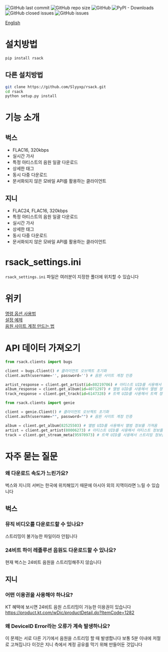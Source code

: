 ![GitHub last commit](https://img.shields.io/github/last-commit/Slyyxp/rsack) ![GitHub repo size](https://img.shields.io/github/repo-size/Slyyxp/rsack) ![GitHub](https://img.shields.io/github/license/Slyyxp/rsack) ![PyPI - Downloads](https://img.shields.io/pypi/dm/rsack) ![GitHub closed issues](https://img.shields.io/github/issues-closed-raw/Slyyxp/rsack) ![GitHub issues](https://img.shields.io/github/issues-raw/Slyyxp/rsack)

[English](https://github.com/Slyyxp/rsack/blob/master/README.en.md)

# 설치방법
```bash
pip install rsack
```

## 다른 설치방법
```bash
git clone https://github.com/Slyyxp/rsack.git
cd rsack
python setup.py install
```

# 기능 소개
## 벅스
- FLAC16, 320kbps
- 실시간 가사
- 특정 아티스트의 음원 일괄 다운로드
- 상세한 태그
- 동시 다중 다운로드
- 문서화되지 않은 모바일 API를 활용하는 클라이언트

## 지니
- FLAC24, FLAC16, 320kbps
- 특정 아티스트의 음원 일괄 다운로드
- 실시간 가사
- 상세한 태그
- 동시 다중 다운로드
- 문서화되지 않은 모바일 API를 활용하는 클라이언트

# rsack_settings.ini
`rsack_settings.ini` 파일은 여러분이 지정한 폴더에 위치할 수 있습니다

# 위키
[명령 옵션 사용법](https://github.com/Slyyxp/rsack/wiki/Command-Usage)  
[설정 예제](https://github.com/Slyyxp/rsack/wiki/Configuration)  
[음원 사이트 계정 만드는 법](https://github.com/Slyyxp/rsack/wiki/Account-Creation)  

# API 데이터 가져오기
```python
from rsack.clients import bugs

client = bugs.Client() # 클라이언트 오브젝트 초기화
client.auth(username='', password='') # 음원 사이트 계정 인증

artist_response = client.get_artist(id=80219706) # 아티스트 UID를 사용해서 아티스트 정보를 가져옴
album_response = client.get_album(id=4071297) # 앨범 UID를 사용해서 앨범 정보를 가져옴
track_response = client.get_track(id=6147328) # 트랙 UID를 사용해서 트랙 정보를 가져옴
```
```python
from rsack.clients import genie

client = genie.Client() # 클라이언트 오브젝트 초기화
client.auth(username="", password="") # 음원 사이트 계정 인증

album = client.get_album(82525503) # 앨범 UID를 사용해서 앨범 정보를 가져옴
artist = client.get_artist(80006273) # 아티스트 UID를 사용해서 아티스트 정보를 가져옴
track = client.get_stream_meta(95970973) # 트랙 UID를 사용해서 스트리밍 정보를 가져옴
```
# 자주 묻는 질문
### 왜 다운로드 속도가 느린가요?
벅스와 지니의 서버는 한국에 위치해있기 때문에 아시아 외의 지역이라면 느릴 수 있습니다

## 벅스
### 뮤직 비디오를 다운로드할 수 있나요?
스트리밍이 불가능한 파일이라 안됩니다
### 24비트 하이 레졸루션 음원도 다운로드할 수 있나요?
현재 벅스는 24비트 음원을 스트리밍해주지 않습니다

## 지니
### 어떤 이용권을 사용해야 하나요?
KT 혜택에 보시면 24비트 음원 스트리밍이 가능한 이용권이 있습니다
https://product.kt.com/wDic/productDetail.do?ItemCode=1282

### 왜 DeviceID Error라는 오류가 계속 발생하나요?
이 문제는 서로 다른 기기에서 음원을 스트리밍 할 때 발생합니다
보통 5분 이내에 저절로 고쳐집니다
이것은 지니 측에서 계정 공유를 막기 위해 만들어둔 것입니다
